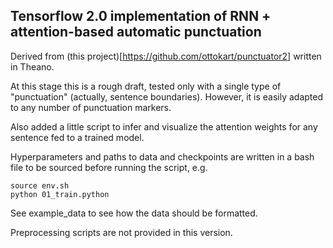 ## Tensorflow 2.0 implementation of RNN + attention-based automatic punctuation

Derived from (this project)[https://github.com/ottokart/punctuator2] written in Theano.

At this stage this is a rough draft, tested only with a single type of "punctuation"
(actually, sentence boundaries). However, it is easily adapted to any number of punctuation markers.

Also added a little script to infer and visualize the attention weights for any sentence
fed to a trained model.

Hyperparameters and paths to data and checkpoints are written in a bash file to be sourced
before running the script, e.g.

```
source env.sh
python 01_train.python

```

See example_data to see how the data should be formatted.

Preprocessing scripts are not provided in this version.